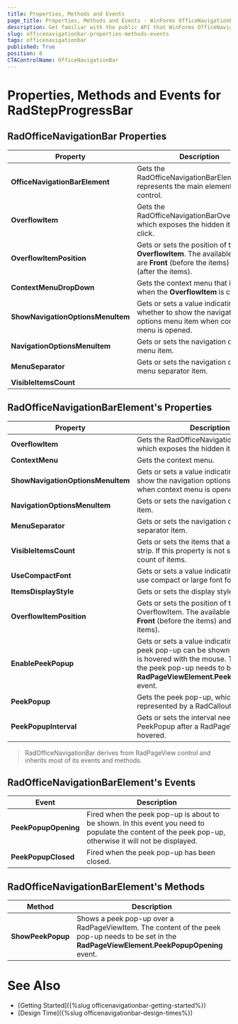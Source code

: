 ```yaml
---
title: Properties, Methods and Events
page_title: Properties, Methods and Events - WinForms OfficeNavigationBar Control
description: Get familiar with the public API that WinForms OfficeNavigationBar offers.   
slug: officenavigationbar-properties-methods-events
tags: officenavigationbar
published: True
position: 8 
CTAControlName: OfficeNavigationBar
---
```


# Properties, Methods and Events for RadStepProgressBar

## RadOfficeNavigationBar Properties  

|Property|Description|
|----|----|
|**OfficeNavigationBarElement**|Gets the RadOfficeNavigationBarElement that represents the main element of the control.|
|**OverflowItem**|Gets the RadOfficeNavigationBarOverflowItem which exposes the hidden items on click.|
|**OverflowItemPosition**|Gets or sets the position of the __OverflowItem__. The available options are __Front__ (before the items) and __End__ (after the items).
|**ContextMenuDropDown**|Gets the context menu that is opened when the __OverflowItem__ is clicked.
|**ShowNavigationOptionsMenuItem**|Gets or sets a value indicating whether to show the navigation options menu item when context menu is opened.|
|**NavigationOptionsMenuItem**|Gets or sets the navigation options menu item.|
|**MenuSeparator**|Gets or sets the navigation options menu separator item.|
|**VisibleItemsCount**||Gets or sets the items that are visible on the strip. WHen set to lower value than the count of items, the remaining items are displayed on an OverflowItem is clicked. If this property is not set it returns the count of items.|


## RadOfficeNavigationBarElement's Properties

|Property|Description|
|----|----|
|**OverflowItem**|Gets the RadOfficeNavigationBarItem which exposes the hidden items on click.|
|**ContextMenu**|Gets the context menu.|
|**ShowNavigationOptionsMenuItem**|Gets or sets a value indicating whether to show the navigation options menu item when context menu is opened.|
|**NavigationOptionsMenuItem**|Gets or sets the navigation options menu item.|
|**MenuSeparator**|Gets or sets the navigation options menu separator item.|
|**VisibleItemsCount**|Gets or sets the items that are visible on the strip. If this property is not set it returns the count of items.|
|**UseCompactFont**|Gets or sets a value indicating whether to use compact or large font for the items.|
|**ItemsDisplayStyle**|Gets or sets the display style of the items.|
|**OverflowItemPosition**|Gets or sets the position of the OverflowItem. The available options are __Front__ (before the items) and __Back__ (after the items).|
|**EnablePeekPopup**|Gets or sets a value indicating whether a peek pop-up can be shown when an item is hovered with the mouse. The content of the peek pop-up needs to be set in the __RadPageViewElement.PeekPopupOpening__ event.|
|**PeekPopup**|Gets the peek pop-up, which is represented by a RadCallout.|
|**PeekPopupInterval**|Gets or sets the interval needed to show a PeekPopup after a RadPageViewItem is hovered.|

>RadOfficeNavigationBar derives from RadPageView control and inherits most of its events and methods.

## RadOfficeNavigationBarElement's Events

|Event|Description|
|----|----|
|**PeekPopupOpening**|Fired when the peek pop-up is about to be shown. In this event you need to populate the content of the peek pop-up, otherwise it will not be displayed.|
|**PeekPopupClosed**|Fired when the peek pop-up has been closed.|

## RadOfficeNavigationBarElement's Methods

|Method|Description|
|----|----|
|**ShowPeekPopup**|Shows a peek pop-up over a RadPageViewItem. The content of the peek pop-up needs to be set in the __RadPageViewElement.PeekPopupOpening__ event.|

# See Also

* [Getting Started]({%slug officenavigationbar-getting-started%})
* [Design Time]({%slug officenavigationbar-design-times%})
 
        
